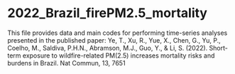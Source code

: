 # 2022_Brazil_firePM2.5_mortality

This file provides data and main codes for performing time-series analyses presented in the published paper: Ye, T., Xu, R., Yue, X., Chen, G., Yu, P., Coelho, M., Saldiva, P.H.N., Abramson, M.J., Guo, Y., & Li, S. (2022). Short-term exposure to wildfire-related PM(2.5) increases mortality risks and burdens in Brazil. Nat Commun, 13, 7651
